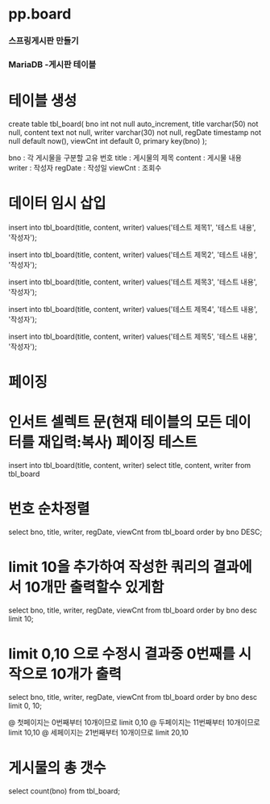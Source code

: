 # pp.board

### 스프링게시판 만들기
### MariaDB -게시판 테이블

# 테이블 생성
 create table tbl_board(
  bno int not null auto_increment,
  title varchar(50) not null,
  content text not null,
  writer varchar(30) not null,
  regDate timestamp not null default now(),
  viewCnt int default 0,
  primary key(bno)
);

bno : 각 게시물을 구분할 고유 번호
title : 게시물의 제목
content : 게시물 내용
writer : 작성자
regDate : 작성일
viewCnt : 조회수

# 데이터 임시 삽입
insert into tbl_board(title, content, writer)
  values('테스트 제목1', '테스트 내용', '작성자');

insert into tbl_board(title, content, writer)
  values('테스트 제목2', '테스트 내용', '작성자');

insert into tbl_board(title, content, writer)
  values('테스트 제목3', '테스트 내용', '작성자');

insert into tbl_board(title, content, writer)
  values('테스트 제목4', '테스트 내용', '작성자');

insert into tbl_board(title, content, writer)
  values('테스트 제목5', '테스트 내용', '작성자');

# 페이징

# 인서트 셀렉트 문(현재 테이블의 모든 데이터를 재입력:복사) 페이징 테스트 

insert into tbl_board(title, content, writer)
  select title, content, writer from tbl_board
  
# 번호 순차정렬

select 
 bno, title, writer, regDate, viewCnt
from tbl_board
order by bno DESC;

# limit 10을 추가하여 작성한 쿼리의 결과에서 10개만 출력할수 있게함

select 
  bno, title, writer, regDate, viewCnt
from tbl_board
order by bno desc
limit 10;
 
# limit 0,10 으로 수정시 결과중 0번째를 시작으로 10개가 출력 

select 
  bno, title, writer, regDate, viewCnt
from tbl_board
order by bno desc
limit 0, 10;

@ 첫페이지는 0번째부터 10개이므로 limit 0,10
@ 두페이지는 11번째부터 10개이므로 limit 10,10
@ 세페이지는 21번째부터 10개이므로 limit 20,10

# 게시물의 총 갯수

select count(bno) from tbl_board;

